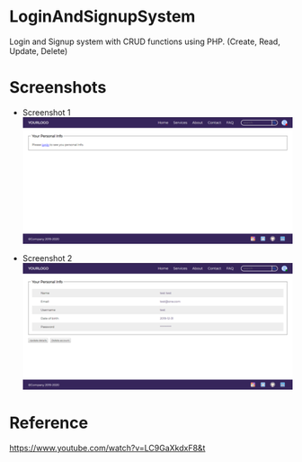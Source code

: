 # LoginAndSignupSystem
  Login and Signup system with CRUD functions using PHP. (Create, Read, Update, Delete)
  
# Screenshots
  - Screenshot 1
  ![LoginAndSignup-ss1](https://raw.githubusercontent.com/maheshgawande/screenshots/master/LoginAndSignupSystem/LoginAndSignupSystem(ss-1).png)
  
  - Screenshot 2
  ![LoginAndSignup-ss2](https://raw.githubusercontent.com/maheshgawande/screenshots/master/LoginAndSignupSystem/LoginAndSignupSystem(ss-2).png)

# Reference
  https://www.youtube.com/watch?v=LC9GaXkdxF8&t
